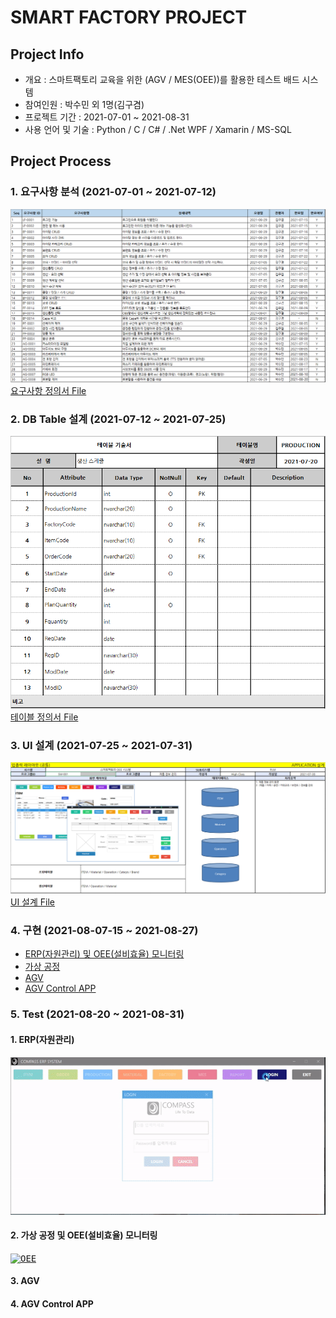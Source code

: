 # SMART FACTORY PROJECT

## Project Info

* 개요 : 스마트팩토리 교육을 위한 (AGV / MES(OEE))를 활용한 테스트 배드 시스템
* 참여인원 : 박수민 외 1명(김구겸)
* 프로젝트 기간 : 2021-07-01 ~ 2021-08-31
* 사용 언어 및 기술 : Python / C / C# / .Net WPF / Xamarin / MS-SQL

## Project Process

### 1. 요구사항 분석 (2021-07-01 ~ 2021-07-12)
<kbd>[![요구사항](/Capture/요구사항.PNG "요구사항")](https://github.com/kg4543/TeamProject_SmartFac/blob/main/%EC%B0%B8%EA%B3%A0%20%EA%B8%B0%EC%88%A0%EC%84%9C/%EC%9A%94%EA%B5%AC%EC%82%AC%ED%95%AD_%EC%A0%95%EC%9D%98%EC%84%9C.xlsx)</kbd> </br>
[요구사항 정의서 File](https://github.com/kg4543/TeamProject_SmartFac/blob/main/%EC%B0%B8%EA%B3%A0%20%EA%B8%B0%EC%88%A0%EC%84%9C/%EC%9A%94%EA%B5%AC%EC%82%AC%ED%95%AD_%EC%A0%95%EC%9D%98%EC%84%9C.xlsx)

### 2. DB Table 설계 (2021-07-12 ~ 2021-07-25)
<kbd>[![테이블기술서](/Capture/테이블기술서.PNG "테이블기술서")](https://github.com/kg4543/TeamProject_SmartFac/blob/main/%EC%B0%B8%EA%B3%A0%20%EA%B8%B0%EC%88%A0%EC%84%9C/%ED%85%8C%EC%9D%B4%EB%B8%94_%EA%B8%B0%EC%88%A0%EC%84%9C_V1.0.xlsx)</kbd> </br>
[테이블 정의서 File](https://github.com/kg4543/TeamProject_SmartFac/blob/main/%EC%B0%B8%EA%B3%A0%20%EA%B8%B0%EC%88%A0%EC%84%9C/%ED%85%8C%EC%9D%B4%EB%B8%94_%EA%B8%B0%EC%88%A0%EC%84%9C_V1.0.xlsx)

### 3. UI 설계 (2021-07-25 ~ 2021-07-31)
<kbd>[![UI 설계](/Capture/UI설계.PNG "UI 설계")](https://github.com/kg4543/TeamProject_SmartFac/tree/main/%EC%B0%B8%EA%B3%A0%20%EA%B8%B0%EC%88%A0%EC%84%9C)</kbd> </br>
[UI 설계 File](https://github.com/kg4543/TeamProject_SmartFac/blob/main/%EC%B0%B8%EA%B3%A0%20%EA%B8%B0%EC%88%A0%EC%84%9C/UI%EC%84%A4%EA%B3%84%EC%84%9C.xlsx)

### 4. 구현 (2021-08-07-15 ~ 2021-08-27)
* [ERP(자원관리) 및 OEE(설비효율) 모니터링](https://github.com/kg4543/TeamProject_SmartFac/tree/main/ERPAPP)
* [가상 공정](https://github.com/kg4543/TeamProject_SmartFac/tree/main/Raspberry) 
* [AGV](https://github.com/kg4543/TeamProject_SmartFac/tree/main/AGV)
* [AGV Control APP](https://github.com/kg4543/TeamProject_SmartFac/tree/main/AGV/Control/AGVControl)

### 5. Test (2021-08-20 ~ 2021-08-31)

#### 1. ERP(자원관리) 
<kbd>[![ERP](/Capture/ERP.gif "ERP")](https://github.com/kg4543/MiniProject_ERP/tree/main/ERPAPP/ERPAPP)</kbd> </br>

#### 2. 가상 공정 및 OEE(설비효율) 모니터링
<kbd>[![OEE](/Capture/OEEMonitoring.gif "OEE")](https://github.com/kg4543/TeamProject_SmartFac/blob/main/Raspberry/Total.py)</kbd> </br>

#### 3. AGV

#### 4. AGV Control APP

